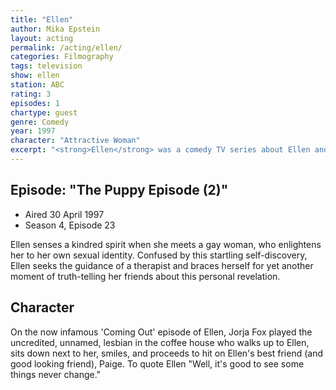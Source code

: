 ```yaml
---
title: "Ellen"
author: Mika Epstein
layout: acting
permalink: /acting/ellen/
categories: Filmography
tags: television
show: ellen
station: ABC
rating: 3
episodes: 1
chartype: guest
genre: Comedy
year: 1997
character: "Attractive Woman"
excerpt: "<strong>Ellen</strong> was a comedy TV series about Ellen and her friends, staring Ellen DeGeneres."
---
```


## Episode: "The Puppy Episode (2)"

* Aired 30 April 1997
* Season 4, Episode 23

Ellen senses a kindred spirit when she meets a gay woman, who enlightens her to her own sexual identity. Confused by this startling self-discovery, Ellen seeks the guidance of a therapist and braces herself for yet another moment of truth-telling her friends about this personal revelation.

## Character

On the now infamous 'Coming Out' episode of Ellen, Jorja Fox played the uncredited, unnamed, lesbian in the coffee house who walks up to Ellen, sits down next to her, smiles, and proceeds to hit on Ellen's best friend (and good looking friend), Paige. To quote Ellen "Well, it's good to see some things never change."